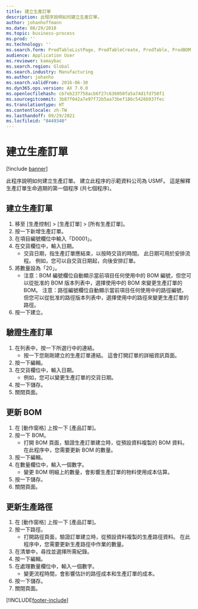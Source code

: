 ```yaml
---
title: 建立生產訂單
description: 此程序說明如何建立生產訂單。
author: johanhoffmann
ms.date: 08/29/2018
ms.topic: business-process
ms.prod: ''
ms.technology: ''
ms.search.form: ProdTableListPage, ProdTableCreate, ProdTable, ProdBOM, ProdRoute, ProdJournalCreate
audience: Application User
ms.reviewer: kamaybac
ms.search.region: Global
ms.search.industry: Manufacturing
ms.author: johanho
ms.search.validFrom: 2016-06-30
ms.dyn365.ops.version: AX 7.0.0
ms.openlocfilehash: cb7eb237758acb6f27c636050fa5a74d1fd758f1
ms.sourcegitcommit: 3b87f042a7e97f72b5aa73bef186c5426b937fec
ms.translationtype: HT
ms.contentlocale: zh-TW
ms.lasthandoff: 09/29/2021
ms.locfileid: "8449340"
---
```

# <a name="create-a-production-order"></a>建立生產訂單

[!include [banner](../../includes/banner.md)]

此程序說明如何建立生產訂單。 建立此程序的示範資料公司為 USMF。 這是解釋生產訂單生命週期的第一個程序 (共七個程序)。


## <a name="create-a-production-order"></a>建立生產訂單
1. 移至 [生產控制] > [生產訂單] > [所有生產訂單]。
2. 按一下新增生產訂單。
3. 在項目編號欄位中輸入「D0001」。
4. 在交貨欄位中，輸入日期。
    * 交貨日期，指生產訂單應結束，以按時交貨的時間。 此日期可用於安排流程。 例如，您可以自交貨日期起，向後安排訂單。  
5. 將數量設為「20」。
    * 注意：BOM 編號欄位自動顯示當前項目任何使用中的 BOM 編號，但您可以從批准的 BOM 版本列表中，選擇使用中的 BOM 來變更生產訂單的 BOM。    注意：路徑編號欄位自動顯示當前項目任何使用中的路徑編號，但您可以從批准的路徑版本列表中，選擇使用中的路徑來變更生產訂單的路徑。  
6. 按一下建立。

## <a name="validate-the-production-order"></a>驗證生產訂單
1. 在列表中，按一下所選行中的連結。
    * 按一下您剛剛建立的生產訂單連結。 這會打開訂單的詳細資訊頁面。  
2. 按一下編輯。
3. 在交貨欄位中，輸入日期。
    * 例如，您可以變更生產訂單的交貨日期。  
4. 按一下儲存。
5. 關閉頁面。

## <a name="update-the-bom"></a>更新 BOM
1. 在 [動作窗格] 上按一下 [產品訂單]。
2. 按一下 BOM。
    * 打開 BOM 頁面，驗證生產訂單建立時，從預設資料複製的 BOM 資料。 在此程序中，您需要更新 BOM 的數量。  
3. 按一下編輯。
4. 在數量欄位中，輸入一個數字。
    * 變更 BOM 明細上的數量，會影響生產訂單的物料使用成本估算。  
5. 按一下儲存。
6. 關閉頁面。

## <a name="update-the-production-route"></a>更新生產路徑
1. 在 [動作窗格] 上按一下 [產品訂單]。
2. 按一下路徑。
    * 打開路徑頁面，驗證訂單建立時，從預設資料複製的生產路徑資料。 在此程序中，您需要更新生產路徑中作業的數量。  
3. 在清單中，尋找並選擇所需紀錄。
4. 按一下編輯。
5. 在處理數量欄位中，輸入一個數字。
    * 變更流程時間，會影響估計的路徑成本和生產訂單的成本。  
6. 按一下儲存。
7. 關閉頁面。



[!INCLUDE[footer-include](../../../includes/footer-banner.md)]